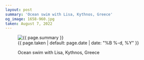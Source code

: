 ```yaml
---
layout: post
summary: 'Ocean swim with Lisa, Kythnos, Greece'
og_image: 1658-960.jpg
taken: August 7, 2022
---
```


<figure class="post" data-src="{{ site.assets_url }}/{{ page.og_image }}">
<img alt="{{ page.summary }}" sizes="(min-width: 700px) 50vw, calc(100vw - 2rem)" src="{{ site.assets_url }}/1658-480.jpg" srcset="{{ site.assets_url }}/1658-240.jpg 240w, {{ site.assets_url }}/1658-480.jpg 480w, {{ site.assets_url }}/1658-720.jpg 720w, {{ site.assets_url }}/1658-960.jpg 960w"/>
<figcaption>
<time>{{ page.taken | default: page.date | date: "%B %-d, %Y" }}</time>
<p>Ocean swim with Lisa, Kythnos, Greece</p>
</figcaption>
</figure>
